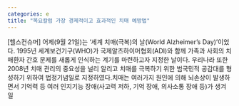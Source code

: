 ```yaml
---
categories: e
title: "목요칼럼 가장 경제적이고 효과적인 치매 예방법"
---
```

[헬스컨슈머] 어제(9월 21일)는 ‘세계 치매(극복)의 날(World Alzheimer’s Day)’이었다. 1995년 세계보건기구(WHO)가 국제알츠하이머협회(ADI)와 함께 가족과 사회의 치매환자 간호 문제를 새롭게 인식하는 계기를 마련하고자 지정한 날이다. 우리나라 또한 2008년 치매 관리의 중요성을 널리 알리고 치매를 극복하기 위한 범국민적 공감대를 형성하기 위하여 법정기념일로 지정하였다.치매는 여러가지 원인에 의해 뇌손상이 발생하면서 기억력 등 여러 인지기능 장애(사고력 저하, 기억 장애, 의사소통 장애 등)가 생겨 일